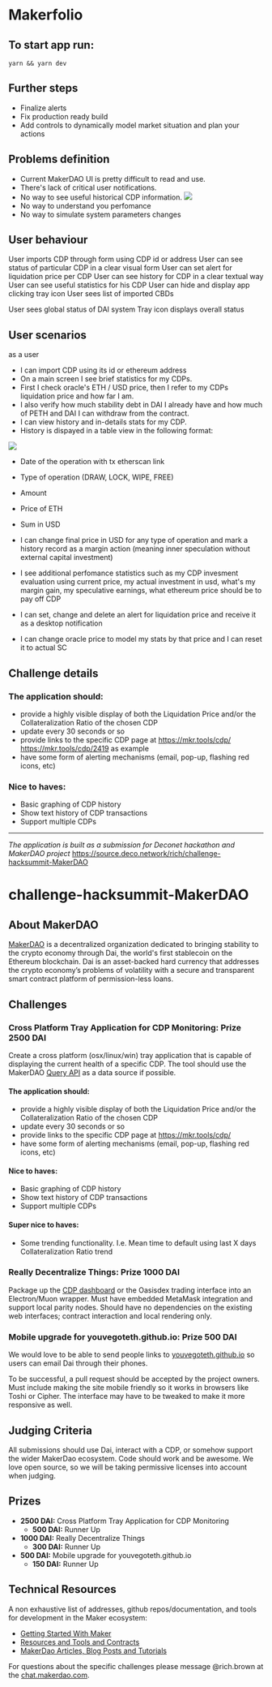 Makerfolio
========

## To start app run:

`yarn && yarn dev`

## Further steps
- Finalize alerts
- Fix production ready build
- Add controls to dynamically model market situation and plan your actions

## Problems definition
- Current MakerDAO UI is pretty difficult to read and use.
- There's lack of critical user notifications.
- No way to see useful historical CDP information.
![](https://i.imgur.com/E9vGD74.jpg)
- No way to understand you perfomance
- No way to simulate system parameters changes

## User behaviour
User imports CDP through form using CDP id or address
User can see status of particular CDP in a clear visual form
User can set alert for liquidation price per CDP
User can see history for CDP in a clear textual way
User can see useful statistics for his CDP
User can hide and display app clicking tray icon
User sees list of imported CBDs

User sees global status of DAI system
Tray icon displays overall status

## User scenarios
as a user
- I can import CDP using its id or ethereum address
- On a main screen I see brief statistics for my CDPs.
- First I check oracle's ETH / USD price, then I refer to my CDPs liquidation price and how far I am.
- I also verify how much stability debt in DAI I already have and how much of PETH and DAI I can withdraw from the contract.
- I can view history and in-details stats for my CDP.
- History is dispayed in a table view in the following format:

![](https://i.imgur.com/z4rrNaF.jpg)
- Date of the operation with tx etherscan link
- Type of operation (DRAW, LOCK, WIPE, FREE)
- Amount
- Price of ETH
- Sum in USD

- I can change final price in USD for any type of operation and mark a history record as a margin action (meaning inner speculation without external capital investment)
- I see additional perfomance statistics such as my CDP invesment evaluation using current price, my actual investment in usd, what's my margin gain, my speculative earnings, what ethereum price should be to pay off CDP
- I can set, change and delete an alert for liquidation price and receive it as a desktop notification
- I can change oracle price to model my stats by that price and I can reset it to actual SC

## Challenge details

### The application should:

- provide a highly visible display of both the Liquidation Price and/or the Collateralization Ratio of the chosen CDP
- update every 30 seconds or so
- provide links to the specific CDP page at https://mkr.tools/cdp/
https://mkr.tools/cdp/2419 as example
- have some form of alerting mechanisms (email, pop-up, flashing red icons, etc)

### Nice to haves:

- Basic graphing of CDP history
- Show text history of CDP transactions
- Support multiple CDPs

----

*The application is built as a submission for Deconet hackathon and MakerDAO project*
https://source.deco.network/rich/challenge-hacksummit-MakerDAO


# challenge-hacksummit-MakerDAO


## About MakerDAO
[MakerDAO](https://makerdao.com/) is a decentralized organization dedicated to bringing stability to the crypto economy through Dai, the world's first stablecoin on the Ethereum blockchain. Dai is an asset-backed hard currency that addresses the crypto economy’s problems of volatility with a secure and transparent smart contract platform of permission-less loans.

## Challenges

### Cross Platform Tray Application for CDP Monitoring: Prize 2500 DAI

Create a cross platform (osx/linux/win) tray application that is capable of displaying the current health of a specific CDP. The tool should use the MakerDAO [Query API](https://developer.makerdao.com/dai/1/graphql/) as a data source if possible.

#### The application should:

* provide a highly visible display of both the Liquidation Price and/or the Collateralization Ratio of the chosen CDP
* update every 30 seconds or so
* provide links to the specific CDP page at [https://mkr.tools/cdp/<CDPID>](https://mkr.tools/cdp/)
* have some form of alerting mechanisms (email, pop-up, flashing red icons, etc)

#### Nice to haves:

* Basic graphing of CDP history
* Show text history of CDP transactions
* Support multiple CDPs

#### Super nice to haves:

* Some trending functionality. I.e. Mean time to default using last X days Collateralization Ratio trend

### Really Decentralize Things: Prize 1000 DAI

Package up the [CDP dashboard](https://github.com/makerdao/dai-explorer) or the Oasisdex trading interface into an Electron/Muon wrapper. Must have embedded MetaMask integration and support local parity nodes. Should have no dependencies on the existing web interfaces; contract interaction and local rendering only.

### Mobile upgrade for youvegoteth.github.io: Prize 500 DAI
We would love to be able to send people links to [youvegoteth.github.io](https://youvegoteth.github.io) so users can email Dai through their phones. 

To be successful, a pull request should be accepted by the project owners. Must include making the site mobile friendly so it works in browsers like Toshi or Cipher. The interface may have to be tweaked to make it more responsive as well.

## Judging Criteria
All submissions should use Dai, interact with a CDP, or somehow support the wider MakerDao ecosystem. Code should work and be awesome. We love open source, so we will be taking permissive licenses into account when judging.

## Prizes

* **2500 DAI:** Cross Platform Tray Application for CDP Monitoring
  * **500 DAI:** Runner Up
* **1000 DAI:** Really Decentralize Things
  * **300 DAI:** Runner Up
* **500 DAI:** Mobile upgrade for youvegoteth.github.io
  - **150 DAI:** Runner Up

## Technical Resources
A non exhaustive list of addresses, github repos/documentation, and tools for development in the Maker ecosystem:

* [Getting Started With Maker](https://www.reddit.com/r/MakerDAO/comments/8jsalu/getting_started_with_maker/)
* [Resources and Tools and Contracts](https://source.deco.network/rich/challenge-hacksummit-MakerDAO/src/branch/master/Resources%20and%20Tools.md)
* [MakerDao Articles, Blog Posts and Tutorials](https://www.reddit.com/r/MakerDAO/comments/8k8h51/makerdao_articles_blog_posts_and_tutorials/)

For questions about the specific challenges please message @rich.brown at the [chat.makerdao.com](https://chat.makerdao.com/home).

